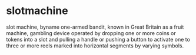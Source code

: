 # slotmachine
slot machine, byname one-armed bandit, known in Great Britain as a fruit machine, gambling device operated by dropping one or more coins or tokens into a slot and pulling a handle or pushing a button to activate one to three or more reels marked into horizontal segments by varying symbols.
